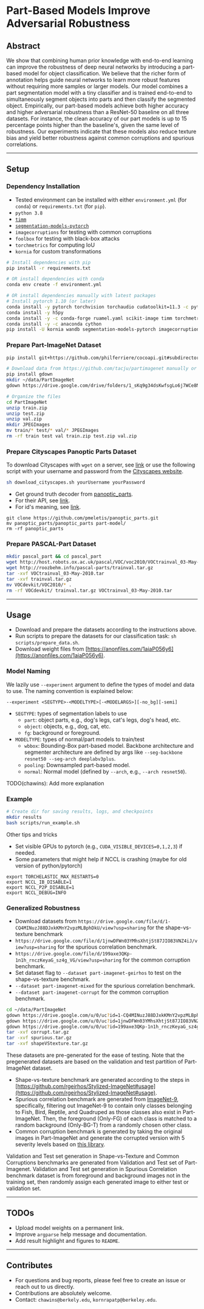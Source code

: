 # Part-Based Models Improve Adversarial Robustness

## Abstract

We show that combining human prior knowledge with end-to-end learning can improve the robustness of deep neural networks by introducing a part-based model for object classification.
We believe that the richer form of annotation helps guide neural networks to learn more robust features without requiring more samples or larger models.
Our model combines a part segmentation model with a tiny classifier and is trained end-to-end to simultaneously segment objects into parts and then classify the segmented object.
Empirically, our part-based models achieve both higher accuracy and higher adversarial robustness than a ResNet-50 baseline on all three datasets.
For instance, the clean accuracy of our part models is up to 15 percentage points higher than the baseline's, given the same level of robustness.
Our experiments indicate that these models also reduce texture bias and yield better robustness against common corruptions and spurious correlations.

---

## Setup

### Dependency Installation

- Tested environment can be installed with either `environment.yml` (for `conda`) or `requirements.txt` (for `pip`).
- `python 3.8`
- [`timm`](https://github.com/rwightman/pytorch-image-models)
- [`segmentation-models-pytorch`](https://github.com/qubvel/segmentation_models.pytorch)
- `imagecorruptions` for testing with common corruptions
- `foolbox` for testing with black-box attacks
- `torchmetrics` for computing IoU
- `kornia` for custom transformations

```bash
# Install dependencies with pip
pip install -r requirements.txt

# OR install dependencies with conda
conda env create -f environment.yml

# OR install dependencies manually with latest packages
# Install pytorch 1.10 (or later)
conda install -y pytorch torchvision torchaudio cudatoolkit=11.3 -c pytorch
conda install -y h5py 
conda install -y -c conda-forge ruamel.yaml scikit-image timm torchmetrics matplotlib addict yapf pycocotools
conda install -y -c anaconda cython
pip install -U kornia wandb segmentation-models-pytorch imagecorruptions foolbox
```

### Prepare Part-ImageNet Dataset

```bash
pip install git+https://github.com/philferriere/cocoapi.git#subdirectory=PythonAPI

# Download data from https://github.com/tacju/partimagenet manually or via gdown
pip install gdown
mkdir ~/data/PartImageNet
gdown https://drive.google.com/drive/folders/1_sKq9g34dsKwfsgLo6j7WCe8Nfceq0Zo -O ~/data/PartImageNet --folder

# Organize the files
cd PartImageNet
unzip train.zip 
unzip test.zip 
unzip val.zip
mkdir JPEGImages
mv train/* test/* val/* JPEGImages
rm -rf train test val train.zip test.zip val.zip
```

### Prepare Cityscapes Panoptic Parts Dataset

To download Cityscapes with `wget` on a server, see [link](https://github.com/cemsaz/city-scapes-script) or use the following script with your username and password from the [Cityscapes website](https://www.cityscapes-dataset.com/downloads/).

```bash
sh download_cityscapes.sh yourUsername yourPassword
```

- Get ground truth decoder from [panoptic_parts](https://github.com/pmeletis/panoptic_parts).
- For their API, see [link](https://panoptic-parts.readthedocs.io/en/stable/api_and_code.html).
- For id's meaning, see [link](https://github.com/pmeletis/panoptic_parts/tree/master/panoptic_parts/cityscapes_panoptic_parts/dataset_v2.0).

```[bash]
git clone https://github.com/pmeletis/panoptic_parts.git
mv panoptic_parts/panoptic_parts part-model/
rm -rf panoptic_parts
```

### Prepare PASCAL-Part Dataset

```bash
mkdir pascal_part && cd pascal_part
wget http://host.robots.ox.ac.uk/pascal/VOC/voc2010/VOCtrainval_03-May-2010.tar
wget http://roozbehm.info/pascal-parts/trainval.tar.gz
tar -xvf VOCtrainval_03-May-2010.tar
tar -xvf trainval.tar.gz
mv VOCdevkit/VOC2010/* .
rm -rf VOCdevkit/ trainval.tar.gz VOCtrainval_03-May-2010.tar
```

---

## Usage

- Download and prepare the datasets according to the instructions above.
- Run scripts to prepare the datasets for our classification task: `sh scripts/prepare_data.sh`.
- Download weight files from [https://anonfiles.com/1aiaP056y6](https://anonfiles.com/1aiaP056y6).

### Model Naming

We lazily use `--experiment` argument to define the types of model and data to use.
The naming convention is explained below:

```
--experiment <SEGTYPE>-<MODELTYPE>[-<MODELARGS>][-no_bg][-semi]
```

- `SEGTYPE`: types of segmentation labels to use
  - `part`: object parts, e.g., dog's legs, cat's legs, dog's head, etc.
  - `object`: objects, e.g., dog, cat, etc.
  - `fg`: background or foreground.
- `MODELTYPE`: types of normal/part models to train/test
  - `wbbox`: Bounding-Box part-based model. Backbone architecture and segmenter architecture are defined by args like `--seg-backbone resnet50 --seg-arch deeplabv3plus`.
  - `pooling`: Downsampled part-based model.
  - `normal`: Normal model (defined by `--arch`, e.g., `--arch resnet50`).

TODO(chawins): Add more explanation

### Example

```bash
# Create dir for saving results, logs, and checkpoints
mkdir results
bash scripts/run_example.sh
```

Other tips and tricks

- Set visible GPUs to pytorch (e.g., `CUDA_VISIBLE_DEVICES=0,1,2,3`) if needed.
- Some parameters that might help if NCCL is crashing (maybe for old version of python/pytorch)

```[bash]
export TORCHELASTIC_MAX_RESTARTS=0
export NCCL_IB_DISABLE=1
export NCCL_P2P_DISABLE=1
export NCCL_DEBUG=INFO
```

### Generalized Robustness

- Download datasets from `https://drive.google.com/file/d/1-CQ4MINuzJ88DJxkKMnY2vpzMLBphDkU/view?usp=sharing` for the shape-vs-texture benchmark
- `https://drive.google.com/file/d/1jnwDFWn03YMhsXhtjSt87JIO83VNZ4iJ/view?usp=sharing` for the spurious correlation benchmark.
- `https://drive.google.com/file/d/199axe3QKp-1n1h_rnczKeyaG_sz4g_VG/view?usp=sharing` for the common corruption benchmark.
- Set dataset flag to `--dataset part-imagenet-geirhos` to test on the shape-vs-texture benchmark.
- `--dataset part-imagenet-mixed` for the spurious correlation benchmark.
- `--dataset part-imagenet-corrupt` for the common corruption benchmark.

```bash
cd ~/data/PartImageNet
gdown https://drive.google.com/u/0/uc?id=1-CQ4MINuzJ88DJxkKMnY2vpzMLBphDkU&export=download
gdown https://drive.google.com/u/0/uc?id=1jnwDFWn03YMhsXhtjSt87JIO83VNZ4iJ&export=download
gdown https://drive.google.com/u/0/uc?id=199axe3QKp-1n1h_rnczKeyaG_sz4g_VG&export=download
tar -xvf corrupt.tar.gz
tar -xvf spurious.tar.gz
tar -xvf shapeVStexture.tar.gz
```

These datasets are pre-generated for the ease of testing. Note that the pregenerated datasets are based on the validation and test partition of Part-ImageNet dataset.

- Shape-vs-texture benchmark are generated according to the steps in [https://github.com/rgeirhos/Stylized-ImageNet#usage](https://github.com/rgeirhos/Stylized-ImageNet#usage). 
- Spurious correlation benchmark are generated from [ImageNet-9](https://github.com/MadryLab/backgrounds_challenge), specifically, filtering out ImageNet-9 to contain only classes belonging to Fish, Bird, Reptile, and Quadruped as those classes also exist in Part-ImageNet. Then, the foreground (Only-FG) of each class is matched to a random background (Only-BG-T) from a randomly chosen other class.
- Common corruption benchmark is generated by taking the original images in Part-ImageNet and generate the corrupted version with 5 severity levels based on [this library](https://github.com/bethgelab/imagecorruptions).

Validation and Test set generation in Shape-vs-Texture and Common Corruptions benchmarks are generated from Validation and Test set of Part-Imagenet. Validation and Test set generation in Spurious Correlation benchmark dataset is from foreground and background images not in the training set, then randomly assign each generated image to either test or validation set.

---

## TODOs

- Upload model weights on a permanent link.
- Improve `argparse` help message and documentation.
- Add result highlight and figures to `README`.

---

## Contributes

- For questions and bug reports, please feel free to create an issue or reach out to us directly.
- Contributions are absolutely welcome.
- Contact: `chawins@berkely.edu`, `kornrapatp@berkeley.edu`.

